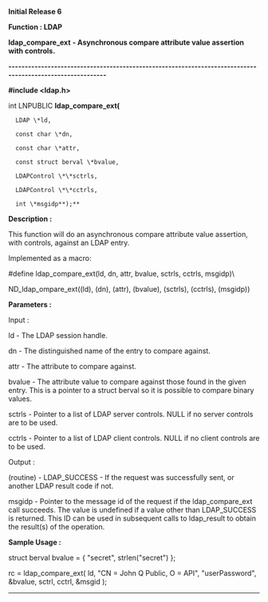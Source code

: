 




<!--
 /\* Font Definitions \*/
 @font-face
 {font-family:Courier;
 panose-1:2 7 4 9 2 2 5 2 4 4;}
@font-face
 {font-family:Helv;
 panose-1:2 11 6 4 2 2 2 3 2 4;}
@font-face
 {font-family:"Cambria Math";
 panose-1:2 4 5 3 5 4 6 3 2 4;}
 /\* Style Definitions \*/
 p.MsoNormal, li.MsoNormal, div.MsoNormal
 {margin-top:0cm;
 margin-right:0cm;
 margin-bottom:8.0pt;
 margin-left:0cm;
 line-height:107%;
 font-size:11.0pt;
 font-family:"Calibri",sans-serif;}
.MsoChpDefault
 {font-size:11.0pt;}
.MsoPapDefault
 {margin-bottom:8.0pt;
 line-height:107%;}
 /\* Page Definitions \*/
 @page WordSection1
 {size:612.0pt 792.0pt;
 margin:72.0pt 72.0pt 72.0pt 72.0pt;}
div.WordSection1
 {page:WordSection1;}
-->




**Initial Release 6**



**Function : LDAP**



**ldap\_compare\_ext** **-
Asynchronous compare attribute value assertion with controls.**


**----------------------------------------------------------------------------------------------------------**



**#include <ldap.h>**



int
LNPUBLIC **ldap\_compare\_ext(**  

      LDAP \*ld,  

      const char \*dn,  

      const char \*attr,  

      const struct berval \*bvalue,  

      LDAPControl \*\*sctrls,  

      LDAPControl \*\*cctrls,  

      int \*msgidp**);**



**Description :**



This
function will do an asynchronous compare attribute value assertion, with
controls, against an LDAP entry.


 


Implemented
as a macro:


 


#define
ldap\_compare\_ext(ld, dn, attr, bvalue, sctrls, cctrls, msgidp)\


             
ND\_ldap\_ompare\_ext((ld), (dn), (attr), (bvalue), (sctrls), (cctrls), (msgidp))


 


**Parameters :**



Input :  

ld  -  The LDAP session handle.  

  

dn  -  The distinguished name of the entry to compare against.  

  

attr  -  The attribute to compare against.  

  

bvalue  -  The attribute value to compare against those found in the given
entry. This is a pointer to a struct berval so it is possible to compare binary
values.  

  

sctrls  -  Pointer to a list of LDAP server controls.  NULL if no server
controls are to be used.  

  

cctrls  -  Pointer to a list of LDAP client controls.  NULL if no client
controls are to be used.  

  




Output :  

(routine)  -  LDAP\_SUCCESS  - If the request was successfully sent, or another
LDAP result code if not.  

  

  

msgidp  -  Pointer to the message id of the request if the ldap\_compare\_ext
call succeeds. The value is undefined if a value other than LDAP\_SUCCESS is
returned.   This ID can be used in subsequent calls to ldap\_result to obtain
the result(s) of the operation.  

  




 **Sample Usage :**



struct
berval bvalue = { "secret", strlen("secret") };


rc =
ldap\_compare\_ext( ld, "CN = John Q Public, O = API",
"userPassword", &bvalue, sctrl, cctrl, &msgid );


 




----------------------------------------------------------------------------------------------------------


 





